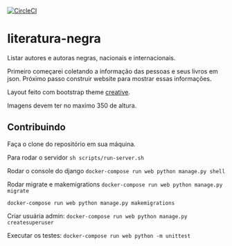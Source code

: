 [![CircleCI](https://circleci.com/gh/NegraTec/literatura-negra.svg?style=svg)](https://circleci.com/gh/NegraTec/literatura-negra)

# literatura-negra

Listar autores e autoras negras, nacionais e internacionais.

Primeiro começarei coletando a informação das pessoas e seus livros em json.
Próximo passo construir website para mostrar essas informações.

Layout feito com bootstrap theme [creative](https://github.com/BlackrockDigital/startbootstrap-creative).

Imagens devem ter no maximo 350 de altura.

## Contribuindo

Faça o clone do repositório em sua máquina.

Para rodar o servidor `sh scripts/run-server.sh`

Rodar o console do django `docker-compose run web python manage.py shell`

Rodar migrate e makemigrations `docker-compose run web python manage.py migrate`

`docker-compose run web python manage.py makemigrations`

Criar usuária admin: `docker-compose run web python manage.py createsuperuser`

Executar os testes: `docker-compose run web python -m unittest`